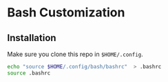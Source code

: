 # Bash Customization
  
## Installation
Make sure you clone this repo in `$HOME/.config`.  
```sh
echo "source $HOME/.config/bash/bashrc"  > .bashrc  
source .bashrc
```
